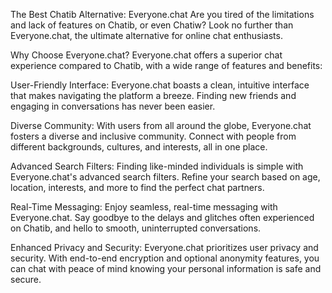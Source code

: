 The Best Chatib Alternative: Everyone.chat
Are you tired of the limitations and lack of features on Chatib, or even Chatiw? Look no further than Everyone.chat, the ultimate alternative for online chat enthusiasts.

Why Choose Everyone.chat?
Everyone.chat offers a superior chat experience compared to Chatib, with a wide range of features and benefits:

User-Friendly Interface: Everyone.chat boasts a clean, intuitive interface that makes navigating the platform a breeze. Finding new friends and engaging in conversations has never been easier.

Diverse Community: With users from all around the globe, Everyone.chat fosters a diverse and inclusive community. Connect with people from different backgrounds, cultures, and interests, all in one place.

Advanced Search Filters: Finding like-minded individuals is simple with Everyone.chat's advanced search filters. Refine your search based on age, location, interests, and more to find the perfect chat partners.

Real-Time Messaging: Enjoy seamless, real-time messaging with Everyone.chat. Say goodbye to the delays and glitches often experienced on Chatib, and hello to smooth, uninterrupted conversations.

Enhanced Privacy and Security: Everyone.chat prioritizes user privacy and security. With end-to-end encryption and optional anonymity features, you can chat with peace of mind knowing your personal information is safe and secure.
